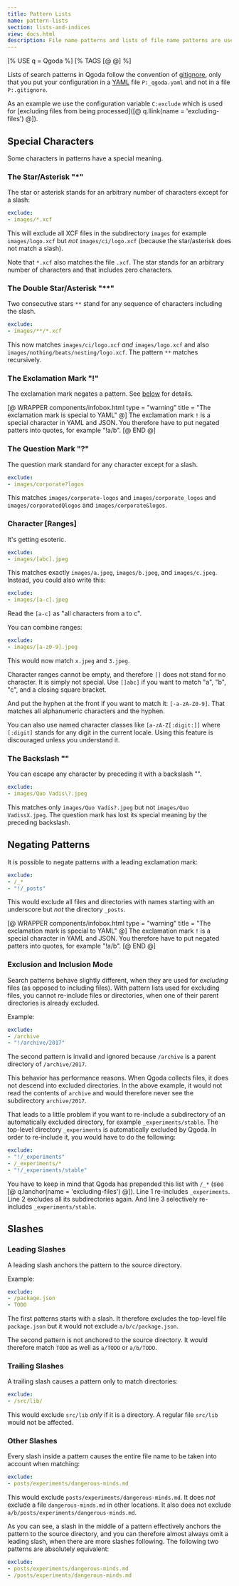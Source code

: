 ```yaml
---
title: Pattern Lists
name: pattern-lists
section: lists-and-indices
view: docs.html
description: File name patterns and lists of file name patterns are used throughout Qgoda for definining sets of files and directories.
---
```

<!--qgoda-no-xgettext-->
[% USE q = Qgoda %]
[% TAGS [@ @] %]
<!--/qgoda-no-xgettext-->

Lists of search patterns in Qgoda follow the convention of [gitignore](https://git-scm.com/docs/gitignore), only that you put your configuration in a [YAML](http://yaml.org/) file `P:_qgoda.yaml` and not in a file `P:.gitignore`.

<qgoda-toc />

As an example we use the configuration variable `C:exclude` which is used for [excluding files from being processed]([@ q.llink(name = 'excluding-files') @]).

## Special Characters

Some characters in patterns have a special meaning.

### The Star/Asterisk "*"

The star or asterisk stands for an arbitrary number of characters except for a slash:

<!--qgoda-no-xgettext-->
```yaml
exclude:
- images/*.xcf
```
<!--/qgoda-no-xgettext-->

This will exclude all XCF files in the subdirectory `images` for example `images/logo.xcf` but *not* `images/ci/logo.xcf` (because the star/asterisk does not match a slash).

Note that `*.xcf` also matches the file `.xcf`.  The star stands for an arbitrary number of characters and that includes zero characters.

### The Double Star/Asterisk "**"

Two consecutive stars `**` stand for any sequence of characters including the slash.

<!--qgoda-no-xgettext-->
```yaml
exclude:
- images/**/*.xcf
```
<!--/qgoda-no-xgettext-->

This now matches `images/ci/logo.xcf` *and* `images/logo.xcf` and also `images/nothing/beats/nesting/logo.xcf`.  The pattern `**` matches recursively.

### The Exclamation Mark "!"

The exclamation mark negates a pattern.  See [below](#negating-patterns) for details.

[@ WRAPPER components/infobox.html
           type = "warning" title = "The exclamation mark is special to YAML" @]
The exclamation mark <code>!</code> is a special character in YAML and JSON.  You therefore have to put negated patters into quotes, for example "!a/b".
[@ END @]

### The Question Mark "?"

The question mark standard for any character except for a slash.

<!--qgoda-no-xgettext-->
```yaml
exclude:
- images/corporate?logos
```
<!--/qgoda-no-xgettext-->

This matches `images/corporate-logos` and `images/corporate_logos` and `images/corporatedQlogos` and `images/corporate&logos`.

### Character [Ranges]

It's getting esoteric.

<!--qgoda-no-xgettext-->
```yaml
exclude:
- images/[abc].jpeg
```
<!--/qgoda-no-xgettext-->

This matches exactly `images/a.jpeg`, `images/b.jpeg`, and `images/c.jpeg`.  Instead, you could also write this:

<!--qgoda-no-xgettext-->
```yaml
exclude:
- images/[a-c].jpeg
```
<!--/qgoda-no-xgettext-->

Read the `[a-c]` as "all characters from a to c".

You can combine ranges:

<!--qgoda-no-xgettext-->
```yaml
exclude:
- images/[a-z0-9].jpeg
```
<!--/qgoda-no-xgettext-->

This would now match `x.jpeg` and `3.jpeg`.

Character ranges cannot be empty, and therefore `[]` does not stand for no character.  It is simply not special.  Use `[]abc]` if you want to match "a", "b", "c", and a closing square bracket.

And put the hyphen at the front if you want to match it: `[-a-zA-Z0-9]`.  That matches all alphanumeric characters and the hyphen.

You can also use named character classes like `[a-zA-Z[:digit:]]` where `[:digit]` stands for any digit in the current locale.  Using this feature is discouraged unless you understand it.

### The Backslash "\"

You can escape any character by preceding it with a backslash "\".

<!--qgoda-no-xgettext-->
```yaml
exclude:
- images/Quo Vadis\?.jpeg
```
<!--/qgoda-no-xgettext-->

This matches only `images/Quo Vadis?.jpeg` but not `images/Quo VadissX.jpeg`.  The question mark has lost its special meaning by the preceding backslash.

## Negating Patterns

It is possible to negate patterns with a leading exclamation mark:

<!--qgoda-no-xgettext-->
```yaml
exclude:
- /_*
- "!/_posts"
```
<!--/qgoda-no-xgettext-->

This would exclude all files and directories with names starting with an underscore but *not* the directory `_posts`.

[@ WRAPPER components/infobox.html
           type = "warning" title = "The exclamation mark is special to YAML" @]
The exclamation mark <code>!</code> is a special character in YAML and JSON.  You therefore have to put negated patters into quotes, for example "!a/b".
[@ END @]

### Exclusion and Inclusion Mode

Search patterns behave slightly different, when they are used for *excluding* files (as opposed to including files).  With pattern lists used for excluding files, you cannot re-include files or directories, when one of their parent directories is already excluded.

Example:

<!--qgoda-no-xgettext-->
```yaml
exclude:
- /archive
- "!/archive/2017"
```
<!--/qgoda-no-xgettext-->

The second pattern is invalid and ignored because `/archive` is a parent directory of `/archive/2017`.

This behavior has performance reasons.  When Qgoda collects files, it does not descend into excluded directories.  In the above example, it would not read the contents of `archive` and would therefore never see the subdirectory `archive/2017`.

That leads to a little problem if you want to re-include a subdirectory of an automatically excluded directory, for example `_experiments/stable`.  The top-level directory `_experiments` is automatically excluded by Qgoda.  In order to re-include it, you would have to do the following:

<!--qgoda-no-xgettext-->
```yaml
exclude:
- "!/_experiments"
- /_experiments/*
- "!/_experiments/stable"
```
<!--/qgoda-no-xgettext-->

You have to keep in mind that Qgoda has prepended this list with `/_*` (see [@ q.lanchor(name = 'excluding-files') @]).  Line 1 re-includes `_experiments`.  Line 2 excludes all its subdirectories again.  And line 3 selectively re-includes `_experiments/stable`.

## Slashes

### Leading Slashes

A leading slash anchors the pattern to the source directory.

Example:

<!--qgoda-no-xgettext-->
```yaml
exclude:
- /package.json
- TODO
```
<!--/qgoda-no-xgettext-->

The first patterns starts with a slash.  It therefore excludes the top-level file `package.json` but it would not exclude `a/b/c/package.json`.

The second pattern is not anchored to the source directory.  It would therefore match `TODO` as well as `a/TODO` or `a/b/TODO`.

### Trailing Slashes

A trailing slash causes a pattern only to match directories:

<!--qgoda-no-xgettext-->
```yaml
exclude:
- /src/lib/
```
<!--/qgoda-no-xgettext-->

This would exclude `src/lib` *only* if it is a directory.  A regular file `src/lib` would not be affected.

### Other Slashes

Every slash inside a pattern causes the entire file name to be taken into account when matching:

<!--qgoda-no-xgettext-->
```yaml
exclude:
- posts/experiments/dangerous-minds.md
```
<!--/qgoda-no-xgettext-->

This would exclude `posts/experiments/dangerous-minds.md`.  It does *not* exclude a file `dangerous-minds.md` in other locations.  It also does not exclude `a/b/posts/experiments/dangerous-minds.md`.

As you can see, a slash in the middle of a pattern effectively anchors the pattern to the source directory, and you can therefore almost always omit a leading slash, when there are more slashes following.  The following two patterns are absolutely equivalent:

<!--qgoda-no-xgettext-->
```yaml
exclude:
- posts/experiments/dangerous-minds.md
- /posts/experiments/dangerous-minds.md
```
<!--/qgoda-no-xgettext-->
